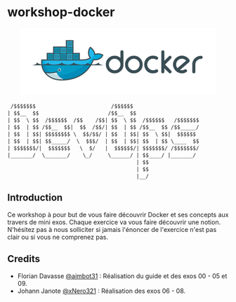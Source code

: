 # workshop-docker

<center><img src="./res/docker-logo.png"/></center>

```
 /$$$$$$$                        /$$$$$$
| $$__  $$                      /$$__  $$
| $$  \ $$  /$$$$$$  /$$    /$$| $$  \ $$  /$$$$$$   /$$$$$$$
| $$  | $$ /$$__  $$|  $$  /$$/| $$  | $$ /$$__  $$ /$$_____/
| $$  | $$| $$$$$$$$ \  $$/$$/ | $$  | $$| $$  \ $$|  $$$$$$
| $$  | $$| $$_____/  \  $$$/  | $$  | $$| $$  | $$ \____  $$
| $$$$$$$/|  $$$$$$$   \  $/   |  $$$$$$/| $$$$$$$/ /$$$$$$$/
|_______/  \_______/    \_/     \______/ | $$____/ |_______/
                                         | $$
                                         | $$
                                         |__/
```

## Introduction

Ce workshop à pour but de vous faire découvrir Docker et ses concepts aux
travers de mini exos. Chaque exercice va vous faire découvrir une notion.
N'hésitez pas à nous solliciter si jamais l'énoncer de l'exercice n'est pas
clair ou si vous ne comprenez pas.

## Credits

- Florian Davasse [@aimbot31](http://github.com/aimbot31) : Réalisation du
  guide et des exos 00 - 05 et 09.
- Johann Janote [@xNero321](http://github.com/xNero321) : Réalisation des exos
  06 - 08.
